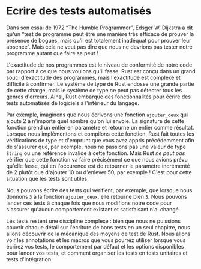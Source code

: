 <!-- TODO : bonpatron.fr -->

<!--
# Writing Automated Tests
-->

# Ecrire des tests automatisés

<!--
In his 1972 essay “The Humble Programmer,” Edsger W. Dijkstra said that
“Program testing can be a very effective way to show the presence of bugs, but
it is hopelessly inadequate for showing their absence.” That doesn’t mean we
shouldn’t try to test as much as we can!
-->

Dans son essai de 1972 “The Humble Programmer”, Edsger W. Dijkstra a dit qu'un
“test de programme peut être une manière très efficace de prouver la présence de
bogues, mais qu'il est totalement inadéquat pour prouver leur absence”. Mais
cela ne veut pas dire que nous ne devrions pas tester notre programme autant que
faire se peut !

<!--
Correctness in our programs is the extent to which our code does what we intend
it to do. Rust is designed with a high degree of concern about the correctness
of programs, but correctness is complex and not easy to prove. Rust’s type
system shoulders a huge part of this burden, but the type system cannot catch
every kind of incorrectness. As such, Rust includes support for writing
automated software tests within the language.
-->

L'exactitude de nos programmes est le niveau de conformité de notre code par
rapport à ce que nous voulons qu'il fasse. Rust est conçu dans un grand souci
d'exactitude des programmes, mais l'exactitude est complexe et difficile à
confirmer. Le système de type de Rust endosse une grande partie de cette charge,
mais le système de type ne peut pas détecter tous les genres d'erreurs. Ainsi,
Rust embarque des fonctionnalités pour écrire des tests automatisés de logiciels
à l'intérieur du langage.

<!--
As an example, say we write a function called `add_two` that adds 2 to whatever
number is passed to it. This function’s signature accepts an integer as a
parameter and returns an integer as a result. When we implement and compile
that function, Rust does all the type checking and borrow checking that you’ve
learned so far to ensure that, for instance, we aren’t passing a `String` value
or an invalid reference to this function. But Rust *can’t* check that this
function will do precisely what we intend, which is return the parameter plus 2
rather than, say, the parameter plus 10 or the parameter minus 50! That’s where
tests come in.
-->

Par exemple, imaginons que nous écrivons une fonction `ajouter_deux` qui ajoute
2 à n'importe quel nombre qu'on lui envoie. La signature de cette fonction
prend un entier en paramètre et retourne un entier comme résultat. Lorsque nous
implémentons et compilons cette fonction, Rust fait toutes les vérifications de
type et d'emprunt que vous avez appris précédemment afin de s'assurer que, par
exemple, nous ne passions pas une valeur de type `String` ou une référence
invalide à cette fonction. Mais Rust *ne peut pas* vérifier que cette fonction
va faire précisément ce que nous avions prévu qu'elle fasse, qui en l'occurence
est de retourner le paramètre incrémenté de 2 plutôt que d'ajouter 10 ou
d'enlever 50, par exemple ! C'est pour cette situation que les tests sont
utiles.

<!--
We can write tests that assert, for example, that when we pass `3` to the
`add_two` function, the returned value is `5`. We can run these tests whenever
we make changes to our code to make sure any existing correct behavior has not
changed.
-->

Nous pouvons écrire des tests qui vérifient, par exemple, que lorsque nous
donnons `3` à la fonction `ajouter_deux`, elle retourne bien `5`. Nous pouvons
lancer ces tests à chaque fois que nous modifions notre code pour s'assurer
qu'aucun comportement existant et satisfaisant n'ai changé.

<!--
Testing is a complex skill: although we can’t cover every detail about how to
write good tests in one chapter, we’ll discuss the mechanics of Rust’s testing
facilities. We’ll talk about the annotations and macros available to you when
writing your tests, the default behavior and options provided for running your
tests, and how to organize tests into unit tests and integration tests.
-->

Les tests restent une discipline complexe : bien que nous ne puissions couvrir
chaque détail sur l'écriture de bons tests en un seul chapitre, nous allons
découvrir de la mécanique des moyens de test de Rust. Nous allons voir les
annotations et les macros que vous pourrez utiliser lorsque vous écrirez vos
tests, le comportement par défaut et les options disponibles pour lancer vos
tests, et comment organiser les tests en tests unitaires et tests d'intégration.
